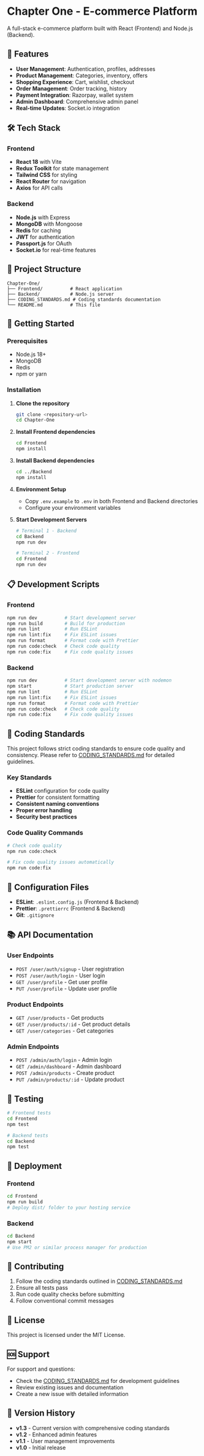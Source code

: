 # Chapter One - E-commerce Platform

A full-stack e-commerce platform built with React (Frontend) and Node.js (Backend).

## 🚀 Features

- **User Management**: Authentication, profiles, addresses
- **Product Management**: Categories, inventory, offers
- **Shopping Experience**: Cart, wishlist, checkout
- **Order Management**: Order tracking, history
- **Payment Integration**: Razorpay, wallet system
- **Admin Dashboard**: Comprehensive admin panel
- **Real-time Updates**: Socket.io integration

## 🛠️ Tech Stack

### Frontend
- **React 18** with Vite
- **Redux Toolkit** for state management
- **Tailwind CSS** for styling
- **React Router** for navigation
- **Axios** for API calls

### Backend
- **Node.js** with Express
- **MongoDB** with Mongoose
- **Redis** for caching
- **JWT** for authentication
- **Passport.js** for OAuth
- **Socket.io** for real-time features

## 📁 Project Structure

```
Chapter-One/
├── Frontend/          # React application
├── Backend/           # Node.js server
├── CODING_STANDARDS.md # Coding standards documentation
└── README.md          # This file
```

## 🚀 Getting Started

### Prerequisites
- Node.js 18+ 
- MongoDB
- Redis
- npm or yarn

### Installation

1. **Clone the repository**
   ```bash
   git clone <repository-url>
   cd Chapter-One
   ```

2. **Install Frontend dependencies**
   ```bash
   cd Frontend
   npm install
   ```

3. **Install Backend dependencies**
   ```bash
   cd ../Backend
   npm install
   ```

4. **Environment Setup**
   - Copy `.env.example` to `.env` in both Frontend and Backend directories
   - Configure your environment variables

5. **Start Development Servers**
   ```bash
   # Terminal 1 - Backend
   cd Backend
   npm run dev
   
   # Terminal 2 - Frontend
   cd Frontend
   npm run dev
   ```

## 📋 Development Scripts

### Frontend
```bash
npm run dev          # Start development server
npm run build        # Build for production
npm run lint         # Run ESLint
npm run lint:fix     # Fix ESLint issues
npm run format       # Format code with Prettier
npm run code:check   # Check code quality
npm run code:fix     # Fix code quality issues
```

### Backend
```bash
npm run dev          # Start development server with nodemon
npm start            # Start production server
npm run lint         # Run ESLint
npm run lint:fix     # Fix ESLint issues
npm run format       # Format code with Prettier
npm run code:check   # Check code quality
npm run code:fix     # Fix code quality issues
```

## 🎯 Coding Standards

This project follows strict coding standards to ensure code quality and consistency. Please refer to [CODING_STANDARDS.md](./CODING_STANDARDS.md) for detailed guidelines.

### Key Standards
- **ESLint** configuration for code quality
- **Prettier** for consistent formatting
- **Consistent naming conventions**
- **Proper error handling**
- **Security best practices**

### Code Quality Commands
```bash
# Check code quality
npm run code:check

# Fix code quality issues automatically
npm run code:fix
```

## 🔧 Configuration Files

- **ESLint**: `.eslint.config.js` (Frontend & Backend)
- **Prettier**: `.prettierrc` (Frontend & Backend)
- **Git**: `.gitignore`

## 📚 API Documentation

### User Endpoints
- `POST /user/auth/signup` - User registration
- `POST /user/auth/login` - User login
- `GET /user/profile` - Get user profile
- `PUT /user/profile` - Update user profile

### Product Endpoints
- `GET /user/products` - Get products
- `GET /user/products/:id` - Get product details
- `GET /user/categories` - Get categories

### Admin Endpoints
- `POST /admin/auth/login` - Admin login
- `GET /admin/dashboard` - Admin dashboard
- `POST /admin/products` - Create product
- `PUT /admin/products/:id` - Update product

## 🧪 Testing

```bash
# Frontend tests
cd Frontend
npm test

# Backend tests
cd Backend
npm test
```

## 🚀 Deployment

### Frontend
```bash
cd Frontend
npm run build
# Deploy dist/ folder to your hosting service
```

### Backend
```bash
cd Backend
npm start
# Use PM2 or similar process manager for production
```

## 🤝 Contributing

1. Follow the coding standards outlined in [CODING_STANDARDS.md](./CODING_STANDARDS.md)
2. Ensure all tests pass
3. Run code quality checks before submitting
4. Follow conventional commit messages

## 📄 License

This project is licensed under the MIT License.

## 🆘 Support

For support and questions:
- Check the [CODING_STANDARDS.md](./CODING_STANDARDS.md) for development guidelines
- Review existing issues and documentation
- Create a new issue with detailed information

## 🔄 Version History

- **v1.3** - Current version with comprehensive coding standards
- **v1.2** - Enhanced admin features
- **v1.1** - User management improvements
- **v1.0** - Initial release
